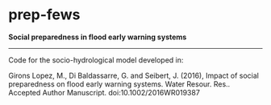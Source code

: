 # prep-fews
**Social preparedness in flood early warning systems**

---

Code for the socio-hydrological model developed in:

Girons Lopez, M., Di Baldassarre, G. and Seibert, J. (2016), Impact of social preparedness on flood early warning systems. Water Resour. Res.. Accepted Author Manuscript. doi:10.1002/2016WR019387
